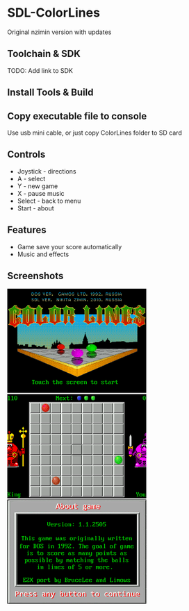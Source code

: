 # SDL-ColorLines

Original nzimin version with updates

## Toolchain & SDK

TODO: Add link to SDK

## Install Tools & Build

## Copy executable file to console

Use usb mini cable, or just copy ColorLines folder to SD card

## Controls

 - Joystick - directions
 - A - select
 - Y - new game
 - X - pause music
 - Select - back to menu
 - Start - about

## Features

 - Game save your score automatically
 - Music and effects

## Screenshots

![A320_title](screenshots/title.png)
![A320_game](screenshots/game.png)
![A320_about](screenshots/about.png)
